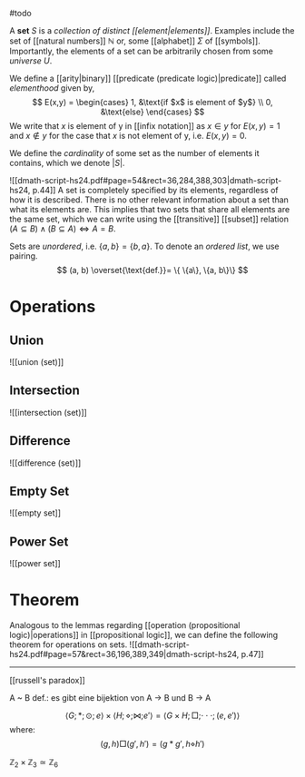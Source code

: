 #todo 

A **set** $S$ is a *collection of distinct [[element|elements]]*. Examples include the set of [[natural numbers]] $\mathbb N$ or, some [[alphabet]] $\Sigma$ of [[symbols]]. Importantly, the elements of a set can be arbitrarily chosen from some *universe* $U$.

We define a [[arity|binary]] [[predicate (predicate logic)|predicate]] called *elementhood* given by,
$$
E(x,y) = \begin{cases}
1, &\text{if $x$ is element of $y$} \\
0, &\text{else}
\end{cases}
$$
We write that $x$ is element of y in [[infix notation]] as $x \in y$ for $E(x,y)=1$ and $x \not\in y$ for the case that $x$ is not element of y, i.e. $E(x,y)=0$.

We define the *cardinality* of some set as the number of elements it contains, which we denote $|S|$.

![[dmath-script-hs24.pdf#page=54&rect=36,284,388,303|dmath-script-hs24, p.44]]
A set is completely specified by its elements, regardless of how it is described. There is no other relevant information about a set than what its elements are. This implies that two sets that share all elements are the same set, which we can write using the [[transitive]] [[subset]] relation $(A \subseteq B) \wedge (B \subseteq A) \iff A=B$.

Sets are *unordered*, i.e. $\{a, b\} = \{b, a\}$. To denote an *ordered list*, we use pairing.
$$
(a, b) \overset{\text{def.}}= \{ \{a\}, \{a, b\}\}
$$

# Operations
## Union
![[union (set)]]

## Intersection
![[intersection (set)]]

## Difference
![[difference (set)]]

## Empty Set
![[empty set]]

## Power Set
![[power set]]

# Theorem

Analogous to the lemmas regarding [[operation (propositional logic)|operations]] in [[propositional logic]], we can define the following theorem for operations on sets.
![[dmath-script-hs24.pdf#page=57&rect=36,196,389,349|dmath-script-hs24, p.47]]








___


[[russell's paradox]]



A ~ B def.: es gibt eine bijektion von A $\rightarrow$ B und B $\rightarrow$ A 


$$\langle G ; *;\odot ;e \rangle \times \langle H;\diamond ;\bowtie ;e'\rangle = \langle G\times H; \Box;\cdot\cdot\cdot; (e,e') \rangle$$
where: 
$$(g,\,h) \Box (g',\,h') = (g*g', h\diamond h')$$

$\mathbb{Z}_2\times \mathbb{Z}_3\simeq\mathbb{Z}_6$

